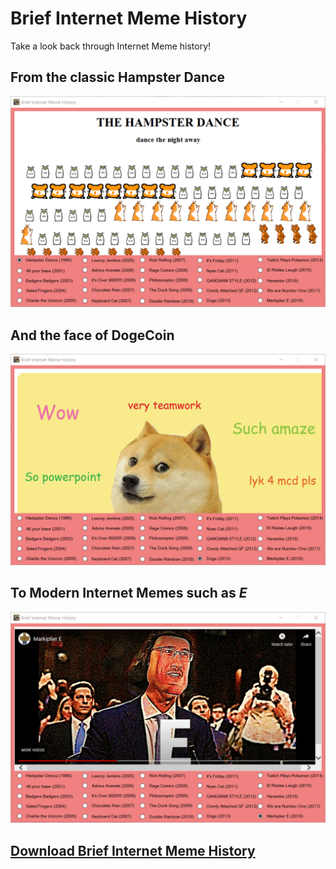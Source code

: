 # Brief Internet Meme History

Take a look back through Internet Meme history!

## From the classic Hampster Dance 

![hampster](https://github.com/Noah670/BriefMemeHistory/blob/master/screens/HampsterDanceMeme.gif)

## And the face of DogeCoin

![DogeCoin](https://github.com/Noah670/BriefMemeHistory/blob/master/screens/DogeCoin.gif)

## To Modern Internet Memes such as _*E*_

![Markiplier](https://github.com/Noah670/BriefMemeHistory/blob/master/screens/MarkiplierE.gif)


## [Download Brief Internet Meme History](https://github.com/Noah670/BriefMemeHistory/releases/download/1.0.0/Brief_Meme_Portable.exe) 


